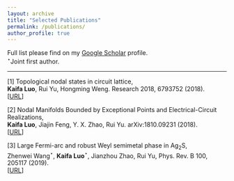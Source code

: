 ```yaml
---
layout: archive
title: "Selected Publications"
permalink: /publications/
author_profile: true
---
```


Full list please find on my [Google Scholar](https://scholar.google.com/citations?user=IaCMjeQAAAAJ&hl=en) profile.<br/>
$^{\star}$Joint first author.

---

[1] Topological nodal states in circuit lattice,<br/>
**Kaifa Luo**, Rui Yu, Hongming Weng. Research 2018, 6793752 (2018).<br/>
[[URL](https://spj.sciencemag.org/research/2018/6793752/)]

[2] Nodal Manifolds Bounded by Exceptional Points and Electrical-Circuit Realizations,<br/>
**Kaifa Luo**, Jiajin Feng, Y. X. Zhao, Rui Yu. arXiv:1810.09231 (2018).<br/>
[[URL](https://arxiv.org/abs/1810.09231)]

[3] Large Fermi-arc and robust Weyl semimetal phase in Ag$_2$S,<br/>
Zhenwei Wang$^{\star}$, **Kaifa Luo**$^{\star}$, Jianzhou Zhao, Rui Yu, Phys. Rev. B 100, 205117 (2019).<br/>
[[URL](https://journals.aps.org/prb/abstract/10.1103/PhysRevB.100.205117)]
